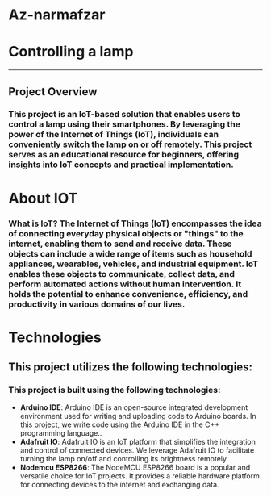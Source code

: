 # Az-narmafzar
# Controlling a lamp
---
## Project Overview
### This project is an IoT-based solution that enables users to control a lamp using their smartphones. By leveraging the power of the Internet of Things (IoT), individuals can conveniently switch the lamp on or off remotely. This project serves as an educational resource for beginners, offering insights into IoT concepts and practical implementation.


# About IOT
###  **What is IoT?** The Internet of Things (IoT) encompasses the idea of connecting everyday physical objects or "things" to the internet, enabling them to send and receive data. These objects can include a wide range of items such as household appliances, wearables, vehicles, and industrial equipment. IoT enables these objects to communicate, collect data, and perform automated actions without human intervention. It holds the potential to enhance convenience, efficiency, and productivity in various domains of our lives.

# Technologies
## This project utilizes the following technologies:
### This project is built using the following technologies:
- **Arduino IDE**:  Arduino IDE is an open-source integrated development environment used for writing and uploading code to Arduino boards. In this project, we write code using the Arduino IDE in the C++ programming language..
- **Adafruit IO**: Adafruit IO is an IoT platform that simplifies the integration and control of connected devices. We leverage Adafruit IO to facilitate turning the lamp on/off and controlling its brightness remotely.
- **Nodemcu ESP8266**: The NodeMCU ESP8266 board is a popular and versatile choice for IoT projects. It provides a reliable hardware platform for connecting devices to the internet and exchanging data.

